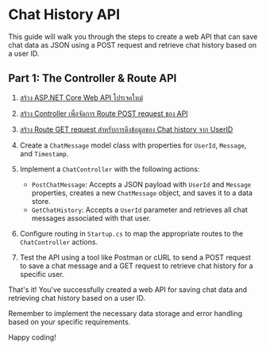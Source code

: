 # Chat History API

This guide will walk you through the steps to create a web API that can save chat data as JSON using a POST request and retrieve chat history based on a user ID.

## Part 1: The Controller & Route API

1. [สร้าง ASP.NET Core Web API โปรเจคใหม่](/content/exercise/chat-history-api/step1.md)
2. [สร้าง Controller เพื่อจัดการ Route POST request ของ API](/content/exercise/chat-history-api/step2.md)
3. [สร้าง Route GET request สำหรับการดึงข้อมูลของ Chat history จาก UserID](/content/exercise/chat-history-api/step3.md)



2. Create a `ChatMessage` model class with properties for `UserId`, `Message`, and `Timestamp`.
3. Implement a `ChatController` with the following actions:
    - `PostChatMessage`: Accepts a JSON payload with `UserId` and `Message` properties, creates a new `ChatMessage` object, and saves it to a data store.
    - `GetChatHistory`: Accepts a `UserId` parameter and retrieves all chat messages associated with that user.
4. Configure routing in `Startup.cs` to map the appropriate routes to the `ChatController` actions.
5. Test the API using a tool like Postman or cURL to send a POST request to save a chat message and a GET request to retrieve chat history for a specific user.

That's it! You've successfully created a web API for saving chat data and retrieving chat history based on a user ID.

Remember to implement the necessary data storage and error handling based on your specific requirements.

Happy coding!